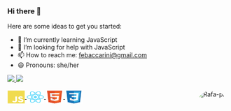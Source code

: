 ### Hi there 👋

Here are some ideas to get you started:

- 🌱 I’m currently learning JavaScript
- 🤔 I’m looking for help with JavaScript
- 📫 How to reach me: febaccarini@gmail.com
- 😄 Pronouns: she/her

<a href="https://github.com/koutsumi%22%3E">
  <img height="150em" src="https://github-readme-stats.vercel.app/api?username=koutsumi&show_icons=true&theme=merko&include_all_commits=true&count_private=true%22/%3E">
  <img height="150em" src="https://github-readme-stats.vercel.app/api/top-langs/?username=koutsumi&layout=compact&langs_count=7&theme=merko%22/%3E">
<div style="display: inline_block"><br>

  <img align="center" alt="Rafa-Js" height="30" width="40" src="https://raw.githubusercontent.com/devicons/devicon/master/icons/javascript/javascript-plain.svg">

  <img align="center" alt="Rafa-React" height="30" width="40" src="https://raw.githubusercontent.com/devicons/devicon/master/icons/react/react-original.svg">

  <img align="center" alt="Rafa-HTML" height="30" width="40" src="https://raw.githubusercontent.com/devicons/devicon/master/icons/html5/html5-original.svg">

  <img align="center" alt="Rafa-CSS" height="30" width="40" src="https://raw.githubusercontent.com/devicons/devicon/master/icons/css3/css3-original.svg">

  <img align="right" alt="Rafa-pic" height="150" style="border-radius:50px;" src="Avatar-Maker.png">

</div>
